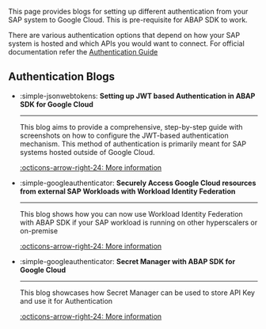 This page provides blogs for setting up different authentication from your SAP system to Google Cloud.
This is pre-requisite for ABAP SDK to work.

There are various authentication options that depend on how your SAP system is hosted and which APIs you would want to connect.
For official documentation refer the [Authentication Guide]()

## Authentication Blogs

<div class="grid cards" markdown>

- :simple-jsonwebtokens: **Setting up JWT based Authentication in ABAP SDK for Google Cloud**

    ---
    This blog aims to provide a comprehensive, step-by-step guide with screenshots on how to configure the JWT-based authentication mechanism.
    This method of authentication is primarily meant for SAP systems hosted outside of Google Cloud.

    [:octicons-arrow-right-24: More information](https://medium.com/google-cloud/setting-up-jwt-based-authentication-in-abap-sdk-for-google-cloud-e42eb4ff1432)

- :simple-googleauthenticator: **Securely Access Google Cloud resources from external SAP Workloads with Workload Identity Federation**

    ---
    This blog shows how you can now use Workload Identity Federation with ABAP SDK if your SAP workload is running on other hyperscalers or on-premise

    [:octicons-arrow-right-24: More information](https://medium.com/google-cloud/securely-access-google-cloud-resources-from-external-sap-workloads-with-workload-identity-c74154099397)

- :simple-googleauthenticator: **Secret Manager with ABAP SDK for Google Cloud**

    ---
    This blog showcases how Secret Manager can be used to store API Key and use it for Authentication

    [:octicons-arrow-right-24: More information](https://medium.com/google-cloud/secret-manager-with-abap-sdk-for-google-cloud-d508750d6f8a)

</div>